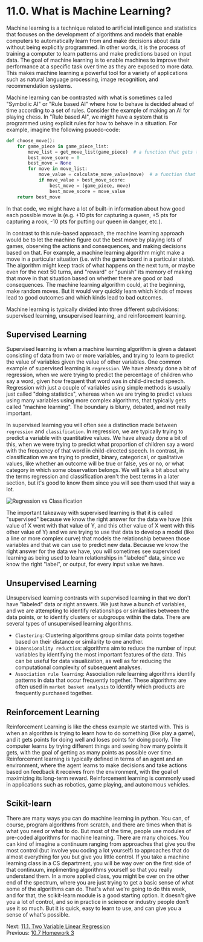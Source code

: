 # 11.0. What is Machine Learning?
Machine learning is a technique related to artificial intelligence and statistics that focuses on the development of 
algorithms and models that enable computers to automatically learn from and make decisions about data without being 
explicitly programmed. In other words, it is the process of training a computer to learn patterns and make predictions 
based on input data. The goal of machine learning is to enable machines to improve their performance at a specific task 
over time as they are exposed to more data. This makes machine learning a powerful tool for a variety of applications 
such as natural language processing, image recognition, and recommendation systems.

Machine learning can be contrasted with what is sometimes called "Symbolic AI" or "Rule based AI" where how to behave is
decided ahead of time according to a set of rules. Consider the example of making an AI for playing chess. In "Rule 
based AI", we might have a system that is programmed using explicit rules for how to behave in a situation. For example,
imagine the following psuedo-code:
```python
def choose_move():
    for game_piece in game_piece_list:
        move_list = get_move_list(game_piece)  # a function that gets the list of all the legal moves for that piece
        best_move_score = 0 
        best_move = None
        for move in move_list:
            move_value = calculate_move_value(move)  # a function that returns a score for how good each move is
            if move_value > best_move_score:
                best_move = (game_piece, move)
                best_move_score = move_value
    return best_move

```
In that code, we might have a lot of built-in information about how good each possible move is (e.g. +10 pts for 
capturing a queen, +5 pts for capturing a rook, -10 pts for putting our queen in danger, etc.).

In contrast to this rule-based approach, the machine learning approach would be to let the machine figure out the best 
move by playing lots of games, observing the actions and consequences, and making decisions based on that. For example, 
a machine learning algorithm might make a move in a particular situation (i.e. with the game board in a particular 
state). The algorithm might keep track of what happens on the next turn, or maybe even for the next 50 turns, and 
"reward" or "punish" its memory of making that move in that situation based on whether there are good or bad 
consequences. The machine learning algorithm could, at the beginning, make random moves. But it would very quickly learn 
which kinds of moves lead to good outcomes and which kinds lead to bad outcomes.

Machine learning is typically divided into three different subdivisions: supervised learning, unsupervised learning, 
and reinforcement learning.

## Supervised Learning
Supervised learning is when a machine learning algorithm is given a dataset consisting of data from two or more 
variables, and trying to learn to predict the value of variables given the value of other variables. One common example 
of supervised learning is `regression`. We have already done a bit of regression, when we were trying to predict
the percentage of children who say a word, given how frequent that word was in child-directed speech. Regression with 
just a couple of variables using simple methods is usually just called "doing statistics", whereas when we are trying to
predict values using many variables using more complex algorithms, that typically gets called "machine learning". The 
boundary is blurry, debated, and not really important.

In supervised learning you will often see a distinction made between `regression` and `classification`. In regression,
we are typically trying to predict a variable with quantitative values. We have already done a bit of this, when we 
were trying to predict what proportion of children say a word with the frequency of that word in child-directed speech.
In contrast, in classification we are trying to predict, binary, categorical, or qualitative values, like whether an 
outcome will be true or false, yes or no, or what category in which some observation belongs. We will talk a bit about 
why the terms regression and classification aren't the best terms in a later section, but it's good to know them since 
you will see them used that way a lot.

![Regression vs Classification](../images/regression_classification.avif)

The important takeaway with supervised learning is that it is called "supervised" because we know the right answer for 
the data we have (this value of X went with that value of Y, and this other value of X went with this other value of Y)
and we are trying to use that data to develop a model (like a line or more complex curve) that models the relationship
between those variables and that we can use to predict new data. Because we know the right answer for the data we have, 
you will sometimes see supervised learning as being used to learn relationships in "labeled" data, since we know the 
right "label", or output, for every input value we have.

## Unsupervised Learning
Unsupervised learning contrasts with supervised learning in that we don't have "labeled" data or right answers. We just 
have a bunch of variables, and we are attempting to identify relationships or similarities between the data points, or 
to identify clusters or subgroups within the data. There are several types of unsupervised learning algorithms. 
- `Clustering`: Clustering algorithms group similar data points together based on their distance or similarity to one 
another.
- `Dimensionality reduction`: algorithms aim to reduce the number of input variables by identifying the most important 
features of the data. This can be useful for data visualization, as well as for reducing the computational complexity 
of subsequent analyses.
- `Association rule learning`: Association rule learning algorithms identify patterns in data that occur frequently 
together. These algorithms are often used in `market basket analysis` to identify which products are frequently purchased together.

## Reinforcement Learning
Reinforcement Learning is like the chess example we started with. This is when an algorithm is trying to learn how to do 
something (like play a game), and it gets points for doing well and loses points for doing poorly. The computer learns 
by trying different things and seeing how many points it gets, with the goal of getting as many points as possible over 
time. Reinforcement learning is typically defined in terms of an agent and an environment, where the agent learns to make 
decisions and take actions based on feedback it receives from the environment, with the goal of maximizing its long-term 
reward. Reinforcement learning is commonly used in applications such as robotics, game playing, and autonomous vehicles.

## Scikit-learn
There are many  ways you can do machine learning in python. You can, of course, program algorithms from scratch,
and there are times when that is what you need or what to do. But most of the time, people use modules of pre-coded 
algorithms for machine learning. There are many choices. You can kind of imagine a continuum ranging from approaches 
that give you the most control (but involve you coding a lot yourself) to approaches that do almost everything for you 
but give you little control. If you take a machine learning class in a CS department, you will be way over on the first 
side of that continuum, implimenting algorithms yourself so that you really understand them. In a more applied class, 
you might be over on the other end of the spectrum, where you are just trying to get a basic sense of what some of the 
algorithms can do. That's what we're going to do this week, and for that, the scikit-learn module is a good starting 
option. It doesn't give you a lot of control, and so in practice in science or industry people don't use it so much. 
But it is quick, easy to learn to use, and can give you a sense of what's possible.

Next: [11.1. Two Variable Linear Regression](../CH11/11.1.%20Two%20Variable%20Linear%20Regression.md)<br>
Previous: [10.7 Homework 3](../CH10/10.7.%20Homework%204.md)
